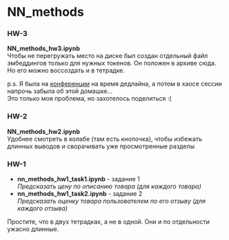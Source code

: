 # NN_methods

### HW-3
**NN_methods_hw3.ipynb**  
Чтобы не перегружать место на диске был создан отдельный файл эмбеддингов только для нужных токенов. Он положен в архиве сюда. Но его можно воссоздать и в тетрадке.

p.s. Я была на [конференции](https://aistconf.org/program/program/) на время дедлайна, а потом в хаосе сессии напрочь забыла об этой домашке...   
Это только моя проблема, но захотелось поделиться :(

### HW-2
**NN_methods_hw2.ipynb**  
Удобнее смотреть в колабе (там есть кнопочка), чтобы избежать длинных выводов и сворачивать уже просмотренные разделы


### HW-1
* **nn_methods_hw1_task1.ipynb** - задание 1  
 *Предсказать цену по описанию товара (для каждого товара)*
* **nn_methods_hw1_task2.ipynb** - задание 2   
  *Предсказать оценку товара пользователем по его отзыву (для каждого отзыва)*

Простите, что в двух тетрадках, а не в одной. Они и по отдельности ужасно длинные.
